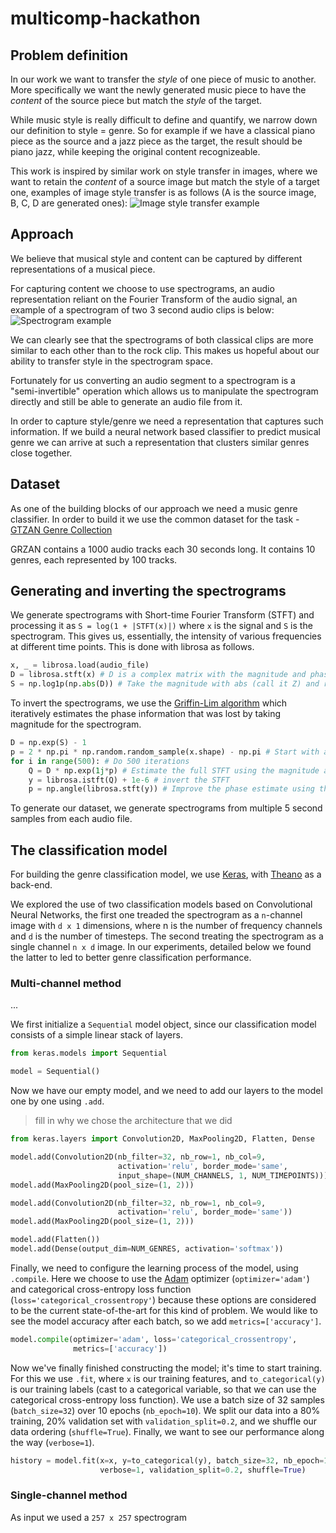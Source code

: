 # multicomp-hackathon

## Problem definition

In our work we want to transfer the *style* of one piece of music to another. More specifically we want the newly generated music piece to have the *content* of the source piece but match the *style* of the target.

While music style is really difficult to define and quantify, we narrow down our definition to style = genre. So for example if we have a classical piano piece as the source and a jazz piece as the target, the result should be piano jazz, while keeping the original content recognizeable. 

This work is inspired by similar work on style transfer in images, where we want to retain the *content* of a source image but match the style of a target one, examples of image style transfer is as follows (A is the source image, B, C, D are generated ones):
![Image style transfer example](https://github.com/jayanthkoushik/multicomp-hackathon/blob/master/images/image_style_transfer.png)

## Approach

We believe that musical style and content can be captured by different representations of a musical piece. 

For capturing content we choose to use spectrograms, an audio representation reliant on the Fourier Transform of the audio signal, an example of a spectrogram of two 3 second audio clips is below:
![Spectrogram example](https://github.com/jayanthkoushik/multicomp-hackathon/blob/master/images/sample_spectrograms.png)

We can clearly see that the spectrograms of both classical clips are more similar to each other than to the rock clip. This makes us hopeful about our ability to transfer style in the spectrogram space.

Fortunately for us converting an audio segment to a spectrogram is a "semi-invertible" operation which allows us to manipulate the spectrogram directly and still be able to generate an audio file from it.

In order to capture style/genre we need a representation that captures such information. If we build a neural network based classifier to predict musical genre we can arrive at such a representation that clusters similar genres close together.

## Dataset

As one of the building blocks of our approach we need a music genre classifier. In order to build it we use the common dataset for the task - [GTZAN Genre Collection](http://marsyasweb.appspot.com/download/data_sets/)

GRZAN contains a 1000 audio tracks each 30 seconds long. It contains 10 genres, each represented by 100 tracks.

## Generating and inverting the spectrograms

We generate spectrograms with Short-time Fourier Transform (STFT) and processing it as `S = log(1 + |STFT(x)|)` where `x` is the signal and `S` is the spectrogram. This gives us, essentially, the intensity of various frequencies at different time points. This is done with librosa as follows.
```python
x, _ = librosa.load(audio_file)
D = librosa.stft(x) # D is a complex matrix with the magnitude and phase of the fourier transform
S = np.log1p(np.abs(D)) # Take the magnitude with abs (call it Z) and return log(1 + Z) as the spectrogram
```

To invert the spectrograms, we use the [Griffin-Lim algorithm](http://cbcl.mit.edu/publications/ps/signalrec_ICSLP06.pdf) which iteratively estimates the phase information that was lost by taking magnitude for the spectrogram.
```python
D = np.exp(S) - 1
p = 2 * np.pi * np.random.random_sample(x.shape) - np.pi # Start with a random estimate
for i in range(500): # Do 500 iterations
	Q = D * np.exp(1j*p) # Estimate the full STFT using the magnitude and the phase estimate
	y = librosa.istft(Q) + 1e-6 # invert the STFT
	p = np.angle(librosa.stft(y)) # Improve the phase estimate using the new signal
```

To generate our dataset, we generate spectrograms from multiple 5 second samples from each audio file.

## The classification model

For building the genre classification model, we use [Keras](http://keras.io), with [Theano](http://deeplearning.net/software/theano/) as a back-end.

We explored the use of two classification models based on Convolutional Neural Networks, the first one treaded the spectrogram as a `n`-channel image with `d x 1` dimensions, where n is the number of frequency channels and `d` is the number of timesteps. The second treating the spectrogram as a single channel `n x d` image. In our experiments, detailed below we found the latter to led to better genre classification performance.

### Multi-channel method 

...

We first initialize a `Sequential` model object, since our classification model consists of a simple linear stack of layers.

```python
from keras.models import Sequential

model = Sequential()
```

Now we have our empty model, and we need to add our layers to the model one by one using `.add`.

> fill in why we chose the architecture that we did

```python
from keras.layers import Convolution2D, MaxPooling2D, Flatten, Dense

model.add(Convolution2D(nb_filter=32, nb_row=1, nb_col=9,
                        activation='relu', border_mode='same',
                        input_shape=(NUM_CHANNELS, 1, NUM_TIMEPOINTS)))
model.add(MaxPooling2D(pool_size=(1, 2)))

model.add(Convolution2D(nb_filter=32, nb_row=1, nb_col=9,
                        activation='relu', border_mode='same'))
model.add(MaxPooling2D(pool_size=(1, 2)))

model.add(Flatten())
model.add(Dense(output_dim=NUM_GENRES, activation='softmax'))
```

Finally, we need to configure the learning process of the model, using `.compile`. Here we choose to use the [Adam](https://arxiv.org/abs/1412.6980) optimizer (`optimizer='adam'`) and categorical cross-entropy loss function (`loss='categorical_crossentropy'`) because these options are considered to be the current state-of-the-art for this kind of problem. We would like to see the model accuracy after each batch, so we add `metrics=['accuracy']`.

```python
model.compile(optimizer='adam', loss='categorical_crossentropy',
              metrics=['accuracy'])
```

Now we've finally finished constructing the model; it's time to start training. For this we use `.fit`, where `x` is our training features, and `to_categorical(y)` is our training labels (cast to a categorical variable, so that we can use the categorical cross-entropy loss function). We use a batch size of 32 samples (`batch_size=32`) over 10 epochs (`nb_epoch=10`). We split our data into a 80% training, 20% validation set with `validation_split=0.2`, and we shuffle our data ordering (`shuffle=True`). Finally, we want to see our performance along the way (`verbose=1`).

```python
history = model.fit(x=x, y=to_categorical(y), batch_size=32, nb_epoch=10,
                    verbose=1, validation_split=0.2, shuffle=True)
```

### Single-channel method 

As input we used a `257 x 257` spectrogram 

